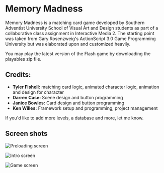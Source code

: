 # Memory Madness

Memory Madness is a matching card game developed by Southern Adventist University School of Visual Art and Design students as part of a collaborative class assignment in Interactive Media 2. The starting point was taken from Gary Rosenzweig's ActionScript 3.0 Game Programming University but was elaborated upon and customized heavily. 

You may play the latest version of the Flash game by downloading the playables zip file. 

## Credits:

* **Tyler Fishell:** matching card logic, animated character logic, animation and design for character 
* **Darren Case:** Scene design and button programming
* **Janice Bowles:** Card design and button programming
* **Ken Willes:** Framework setup and programming, project management

If you'd like to add more levels, a database and more, let me know. 

## Screen shots 

![Preloading screen](http://www.kenwilles.com/images/resources/memory-madness01.jpg)

![Intro screen](http://www.kenwilles.com/images/resources/memory-madness02.jpg)

![Game screen](http://www.kenwilles.com/images/resources/memory-madness03.jpg)